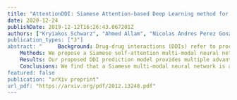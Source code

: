 ```yaml
---
title: "AttentionDDI: Siamese Attention-based Deep Learning method for drug-drug interaction predictions"
date: 2020-12-24
publishDate: 2019-12-12T16:26:43.067201Z
authors: ["Kryiakos Schwarz", "Ahmed Allam", "Nicolas Andres Perez Gonzalez", Michael Krauthammer"]
publication_types: ["3"]
abstract: "     Background: Drug-drug interactions (DDIs) refer to processes triggered by the administration of two or more drugs leading to side effects beyond those observed when drugs are administered by themselves. Due to the massive number of possible drug pairs, it is nearly impossible to experimentally test all combinations and discover previously unobserved side effects. Therefore, machine learning based methods are being used to address this issue.
    Methods: We propose a Siamese self-attention multi-modal neural network for DDI prediction that integrates multiple drug similarity measures that have been derived from a comparison of drug characteristics including drug targets, pathways and gene expression profiles.
    Results: Our proposed DDI prediction model provides multiple advantages: 1) It is trained end-to-end, overcoming limitations of models composed of multiple separate steps, 2) it offers model explainability via an Attention mechanism for identifying salient input features and 3) it achieves similar or better prediction performance (AUPR scores ranging from 0.77 to 0.92) compared to state-of-the-art DDI models when tested on various benchmark datasets. Novel DDI predictions are further validated using independent data resources.
    Conclusions: We find that a Siamese multi-modal neural network is able to accurately predict DDIs and that an Attention mechanism, typically used in the Natural Language Processing domain, can be beneficially applied to aid in DDI model explainability. "
featured: false
publication: "arXiv preprint"
url_pdf: "https://arxiv.org/pdf/2012.13248.pdf"
---
```


